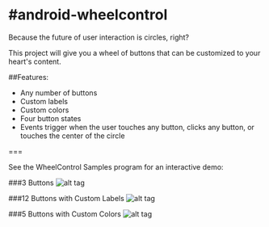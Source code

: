 #android-wheelcontrol
====================

Because the future of user interaction is circles, right?  

This project will give you a wheel of buttons that can be customized to your heart's content.

##Features:

- Any number of buttons
- Custom labels
- Custom colors
- Four button states
- Events trigger when the user touches any button, clicks any button, or touches the center of the circle

===

See the WheelControl Samples program for an interactive demo:

###3 Buttons
![alt tag](http://imgur.com/p4y8eUu.png)

###12 Buttons with Custom Labels 
![alt tag](http://imgur.com/TLTgg5o.png)

###5 Buttons with Custom Colors
![alt tag](http://imgur.com/hi3IQHl.png)
